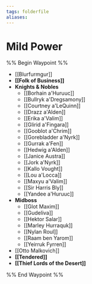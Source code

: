```yaml
---
tags: folderfile
aliases:
---
```


# Mild Power
%% Begin Waypoint %%
- [[Blurfurmgur]]
- **[[Folk of Business]]**
- **Knights & Nobles**
	- [[Borhain a'Huruuc]]
	- [[Bullryk a'Dregsamony]]
	- [[Courtney a'LeQuinn]]
	- [[Drazz a'Alden]]
	- [[Erika a'Valim]]
	- [[Glirid a'Fingara]]
	- [[Gooblot a'Chrim]]
	- [[Gorebladder a'Nyrk]]
	- [[Gurrak a'Fen]]
	- [[Hedwig a'Alden]]
	- [[Janice Austra]]
	- [[Jork a'Nyrk]]
	- [[Kallo Vought]]
	- [[Lou a'Locca]]
	- [[Maxyu a'Valim]]
	- [[Sir Harris Bly]]
	- [[Yandee a'Huruuc]]
- **Midboss**
	- [[Glot Maxim]]
	- [[Gudeliva]]
	- [[Hektor Salar]]
	- [[Marley Hurraquk]]
	- [[Nylan Roul]]
	- [[Raam ben Yarom]]
	- [[Yeirruk Fyrren]]
- [[Otto Malkovich]]
- **[[Tendered]]**
- **[[Thief Lords of the Desert]]**

%% End Waypoint %%
